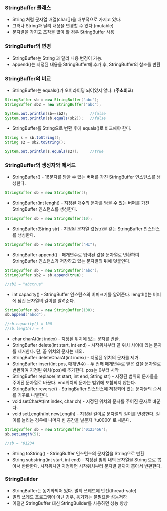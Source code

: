 ### StringBuffer 클래스
- String 처럼 문자열 배열(char[])을 내부적으로 가지고 있다.
- 그러나 String과 달리 내용을 변경할 수 있다.(mutable)
- 문자열을 가지고 조작을 많이 할 경우 StringBuffer 사용

### StringBuffer의 변경
- StringBuffer는 String 과 달리 내용 변경이 가능.
- append()는 지정된 내용을 StringBuffer에 추가 후, StringBuffer의 참조를 반환

### StringBuffer의 비교
- StringBuffer는 equals()가 오버라이딩 되어있지 않다. (**주소비교**)
```java
StringBuffer sb = new StringBuffer("abc");
StringBuffer sb2 = new StringBuffer("abc");

System.out.println(sb==sb2);          //false
System.out.println(sb.equals(sb2));   //false
```
- StringBuffer를 String으로 변환 후에 equals()로 비교해야 한다.
```java
String s = sb.toString();
String s2 = sb2.toString();

System.out.println(s.equals(s2));     //true
```


### StringBuffer의 생성자와 메서드
- StringBuffer() - 16문자를 담을 수 있는 버퍼를 가진 StringBuffer 인스턴스를 생성한다.
```java
StringBuffer sb = new StringBuffer();
```
- StringBuffer(int lenght) - 지정된 개수의 문자를 담을 수 있는 버퍼를 가진 StringBuffer 인스턴스를 생성한다.
```java
StringBuffer sb = new StringBuffer(10);
```
- StringBuffer(String str) - 지정된 문자열 값(str)을 갖는 StringBuffer 인스턴스를 생성한다.
```java
StringBuffer sb = new StringBuffer("HI");
```
- StringBuffer append() - 매개변수로 입력된 값을 문자열로 변환하여 StringBuffer 인스턴스가 저장하고 있는 문자열의 뒤에 덧붙인다.
```java
StringBuffer sb = new StringBuffer("abc");
StringBuffer sb2 = sb.append(true);

//sb2 = "abctrue"
```
- int capacity() - StringBuffer 인스턴스의 버퍼크기를 알려준다. length()는 버퍼에 담긴 문자열의 길이를 알려준다.
```java
StringBuffer sb = new StringBuffer(100);
sb.append("abcd");
        
//sb.capacity() = 100
//sb.length() = 4
```
- char charAt(int index) - 지정된 위치에 있는 문자를 반환.
- StringBuffer delete(int start, int end) - 시작위치부터 끝 위치 사이에 있는 문자를 제거한다. 단, 끝 위치의 문자는 제외.
- StringBuffer deleteCharAt(int index) - 지정된 위치의 문자를 제거.
- StringBuffer insert(int pos, 매개변수) - 두 번째 매개변수로 받은 값을 문자열로 변환하여 지정된 위치(pos)에 추가한다. pos는 0부터 시작
- StringBuffer replace(int start, int end, String str) - 지정된 범위의 문자들을 주어진 문자열로 바꾼다. end위치의 문자는 범위에 포함되지 않는다.
- StringBuffer reverse() - StringBuffer 인스턴스에 저장되어 있는 문자들의 순서를 거꾸로 나열한다.
- void setCharAt(int index, char ch) - 지정된 위치의 문자를 주어진 문자로 바꾼다.
- void setLength(int newLength) - 지정된 길이로 문자열의 길이를 변경한다. 길이를 늘리는 경우에 나머지 빈 공간을 널문자 '\u0000' 로 채운다.
```java
StringBuffer sb = new StringBuffer("0123456");
sb.setLength(5);

//sb = "01234
```
- String toString() - StringBuffer 인스턴스의 문자열을 String으로 반환
- String substring(int start, int end) - 지정된 범위 내의 문자열을 String 으로 뽑아서 반환한다. 시작위치만 지정하면 시작위치부터 문자열 끝까지 뽑아서 반환한다.

### StringBuilder
- StringBuffer는 동기화되어 있다. 멀티 쓰레드에 안전(thread-safe)
- 멀티 쓰레드 프로그램이 아닌 경우, 동기화는 불필요한 성능저하
- 이럴땐 StringBuffer 대신 StringBuilder를 사용하면 성능 향상